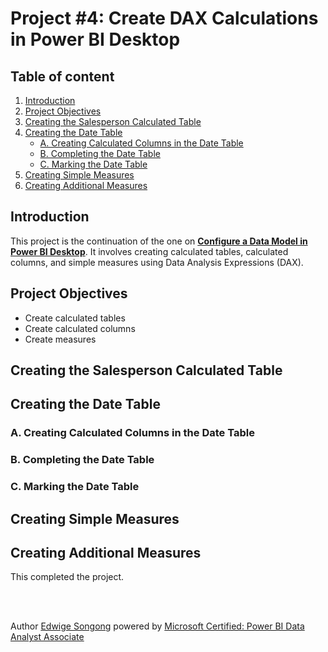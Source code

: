 # Project #4: Create DAX Calculations in Power BI Desktop

## Table of content
1. [Introduction](#Introduction)
2. [Project Objectives](#Project-Objectives)
3. [Creating the Salesperson Calculated Table](#Creating-the-Salesperson-Calculated-Table)
4. [Creating the Date Table](#Creating-the-Date-table)
   * [A. Creating Calculated Columns in the Date Table](#A-Creating-Calculated-Columns-in-the-Date-Table)
   * [B. Completing the Date Table](#B-Completing-the-Date-Table)
   * [C. Marking the Date Table](#C-Marking-the-Date-table)
5. [Creating Simple Measures](#Creating-simple-measures)
6. [Creating Additional Measures](#A-Creating-additional-measures)

## Introduction
This project is the continuation of the one on [**Configure a Data Model in Power BI Desktop**](https://github.com/Songonge/Learning-Power-BI/blob/main/Project%203%3A%20Configure%20a%20data%20model%20in%20Power%20BI%20Desktop.md). It involves 
creating calculated tables, calculated columns, and simple measures using Data Analysis Expressions (DAX).

## Project Objectives
*	Create calculated tables
*	Create calculated columns
*	Create measures

## Creating the Salesperson Calculated Table


## Creating the Date Table


### A. Creating Calculated Columns in the Date Table


### B. Completing the Date Table
 

### C. Marking the Date Table


## Creating Simple Measures



## Creating Additional Measures






This completed the project.




</br></br>

Author [Edwige Songong](https://github.com/Songonge) powered by [Microsoft Certified: Power BI Data Analyst Associate](https://learn.microsoft.com/en-us/credentials/certifications/data-analyst-associate/?practice-assessment-type=certification)


